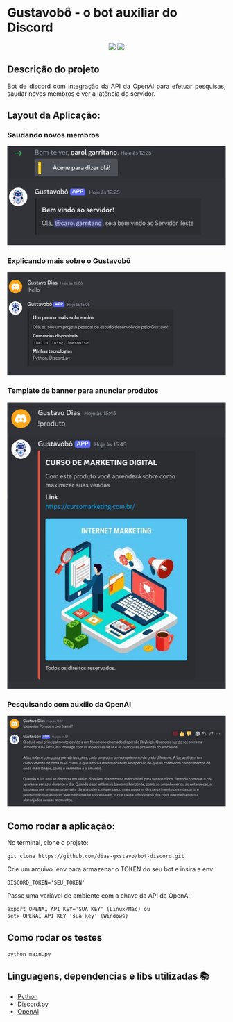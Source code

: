 <h1>Gustavobô - o bot auxiliar do Discord</h1>

<p align="center">
  <img src="https://img.shields.io/static/v1?label=Python&message=3.12.7&color=blue&style=for-the-badge&logo=python"/>
  <img src="http://img.shields.io/static/v1?label=STATUS&message=CONCLUIDO&color=GREEN&style=for-the-badge"/>
</p>

## Descrição do projeto

<p align="justify">
  Bot de discord com integração da API da OpenAi para efetuar pesquisas, saudar novos membros e ver a latência do servidor.
</p>

## Layout da Aplicação:

### Saudando novos membros
![new_member](assets/images/new_member.png)

### Explicando mais sobre o Gustavobô
![hello](assets/images/hello.png)

### Template de banner para anunciar produtos
![products](assets/images/products.png)

### Pesquisando com auxílio da OpenAI
![searching](assets/images/searching.png)


## Como rodar a aplicação:

No terminal, clone o projeto:

```
git clone https://github.com/dias-gxstavo/bot-discord.git
```

Crie um arquivo .env para armazenar o TOKEN do seu bot e insira a env:

```
DISCORD_TOKEN='SEU_TOKEN'
```

Passe uma variável de ambiente com a chave da API da OpenAI
```
export OPENAI_API_KEY='SUA_KEY' (Linux/Mac) ou
setx OPENAI_API_KEY 'sua_key' (Windows)
```

## Como rodar os testes

```
python main.py
```

## Linguagens, dependencias e libs utilizadas 📚

- [Python](https://docs.python.org/3/)
- [Discord.py](https://discordpy.readthedocs.io/en/stable/)
- [OpenAi](https://platform.openai.com/docs/api-reference)


